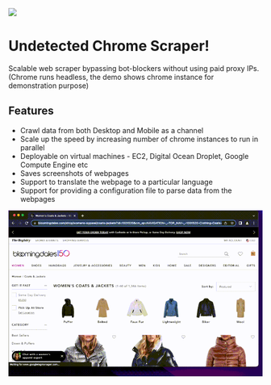 ![](https://www.python.org/static/community_logos/python-logo.png)
# Undetected Chrome Scraper!
Scalable web scraper bypassing bot-blockers without using paid proxy IPs.
(Chrome runs headless, the demo shows chrome instance for demonstration purpose)

## Features
- Crawl data from both Desktop and Mobile as a channel
- Scale up the speed by increasing number of chrome instances to run in parallel
- Deployable on virtual machines - EC2, Digital Ocean Droplet, Google Compute Engine etc
- Saves screenshots of webpages
- Support to translate the webpage to a particular language
- Support for providing a configuration file to parse data from the webpages

![](https://github.com/bhargav-sarvaria/Crawling-UndetectedChrome/blob/main/Demo.gif)
